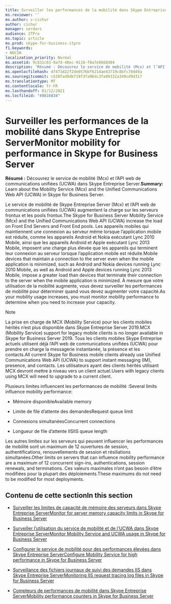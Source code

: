 ```yaml
---
title: Surveiller les performances de la mobilité dans Skype Entreprise Server
ms.reviewer: ''
ms.author: v-cichur
author: cichur
manager: serdars
audience: ITPro
ms.topic: article
ms.prod: skype-for-business-itpro
f1.keywords:
- NOCSH
localization_priority: Normal
ms.assetid: 9c831c63-9a7d-48ec-9118-f8a7e80ddd04
description: 'Résumé : Découvrez le service de mobilité (Mcx) et l’API web de communications unifiées (UCWA) dans Skype Entreprise Server.'
ms.openlocfilehash: d7473d22f2de0576bf6214ae43719c8bfc70d49a
ms.sourcegitcommit: c528fad9db719f3fa96dc3fa99332a349cd9d317
ms.translationtype: MT
ms.contentlocale: fr-FR
ms.lasthandoff: 01/12/2021
ms.locfileid: "49816834"
---
```

# <a name="monitor-mobility-for-performance-in-skype-for-business-server"></a><span data-ttu-id="9d5b3-103">Surveiller les performances de la mobilité dans Skype Entreprise Server</span><span class="sxs-lookup"><span data-stu-id="9d5b3-103">Monitor mobility for performance in Skype for Business Server</span></span>
 
<span data-ttu-id="9d5b3-104">**Résumé :** Découvrez le service de mobilité (Mcx) et l’API web de communications unifiées (UCWA) dans Skype Entreprise Server.</span><span class="sxs-lookup"><span data-stu-id="9d5b3-104">**Summary:** Learn about the Mobility Service (Mcx) and the Unified Communications Web API (UCWA) in Skype for Business Server.</span></span>
  
<span data-ttu-id="9d5b3-105">Le service de mobilité de Skype Entreprise Server (Mcx) et l’API web de communications unifiées (UCWA) augmentent la charge sur les serveurs frontux et les pools frontux.</span><span class="sxs-lookup"><span data-stu-id="9d5b3-105">The Skype for Business Server Mobility Service (Mcx) and the Unified Communications Web API (UCWA) increase the load on Front End Servers and Front End pools.</span></span> <span data-ttu-id="9d5b3-106">Les appareils mobiles qui maintiennent une connexion au serveur même lorsque l’application mobile est réduite, comme les appareils Android et Nokia exécutant Lync 2010 Mobile, ainsi que les appareils Android et Apple exécutant Lync 2013 Mobile, imposent une charge plus élevée que les appareils qui terminent leur connexion au serveur lorsque l’application mobile est réduite.</span><span class="sxs-lookup"><span data-stu-id="9d5b3-106">Mobile devices that maintain a connection to the server even when the mobile application is minimized, such as Android and Nokia devices running Lync 2010 Mobile, as well as Android and Apple devices running Lync 2013 Mobile, impose a greater load than devices that terminate their connection to the server when the mobile application is minimized.</span></span> <span data-ttu-id="9d5b3-107">À mesure que votre utilisation de la mobilité augmente, vous devez surveiller les performances de mobilité pour déterminer quand vous devez augmenter votre capacité.</span><span class="sxs-lookup"><span data-stu-id="9d5b3-107">As your mobility usage increases, you must monitor mobility performance to determine when you need to increase your capacity.</span></span>

> [!NOTE]
> <span data-ttu-id="9d5b3-108">La prise en charge de MCX (Mobility Service) pour les clients mobiles hérités n’est plus disponible dans Skype Entreprise Server 2019.</span><span class="sxs-lookup"><span data-stu-id="9d5b3-108">MCX (Mobility Service) support for legacy mobile clients is no longer available in Skype for Business Server 2019.</span></span> <span data-ttu-id="9d5b3-109">Tous les clients mobiles Skype Entreprise actuels utilisent déjà l’API web de communications unifiées (UCWA) pour prendre en charge la messagerie instantanée, la présence et les contacts.</span><span class="sxs-lookup"><span data-stu-id="9d5b3-109">All current Skype for Business mobile clients already use Unified Communications Web API (UCWA) to support instant messaging (IM), presence, and contacts.</span></span> <span data-ttu-id="9d5b3-110">Les utilisateurs ayant des clients hérités utilisant MCX devront mettre à niveau vers un client actuel.</span><span class="sxs-lookup"><span data-stu-id="9d5b3-110">Users with legacy clients using MCX will need to upgrade to a current client.</span></span>
  
<span data-ttu-id="9d5b3-111">Plusieurs limites influencent les performances de mobilité :</span><span class="sxs-lookup"><span data-stu-id="9d5b3-111">Several limits influence mobility performance:</span></span> 
  
- <span data-ttu-id="9d5b3-112">Mémoire disponible</span><span class="sxs-lookup"><span data-stu-id="9d5b3-112">Available memory</span></span>
    
- <span data-ttu-id="9d5b3-113">Limite de file d’attente des demandes</span><span class="sxs-lookup"><span data-stu-id="9d5b3-113">Request queue limit</span></span>
    
- <span data-ttu-id="9d5b3-114">Connexions simultanées</span><span class="sxs-lookup"><span data-stu-id="9d5b3-114">Concurrent connections</span></span>
    
- <span data-ttu-id="9d5b3-115">Longueur de file d’attente IIS</span><span class="sxs-lookup"><span data-stu-id="9d5b3-115">IIS queue length</span></span>
    
<span data-ttu-id="9d5b3-116">Les autres limites sur les serveurs qui peuvent influencer les performances de mobilité sont un maximum de 12 ouvertures de session, authentifications, renouvellements de session et résiliations simultanées.</span><span class="sxs-lookup"><span data-stu-id="9d5b3-116">Other limits on servers that can influence mobility performance are a maximum of 12 concurrent sign-ins, authentications, session renewals, and terminations.</span></span> <span data-ttu-id="9d5b3-117">Ces valeurs maximales n’ont pas besoin d’être modifiées pour la plupart des déploiements.</span><span class="sxs-lookup"><span data-stu-id="9d5b3-117">These maximums do not need to be modified for most deployments.</span></span>
  
## <a name="in-this-section"></a><span data-ttu-id="9d5b3-118">Contenu de cette section</span><span class="sxs-lookup"><span data-stu-id="9d5b3-118">In this section</span></span>

- [<span data-ttu-id="9d5b3-119">Surveiller les limites de capacité de mémoire des serveurs dans Skype Entreprise Server</span><span class="sxs-lookup"><span data-stu-id="9d5b3-119">Monitor for server memory capacity limits in Skype for Business Server</span></span>](server-memory-capacity-limits.md)
    
- [<span data-ttu-id="9d5b3-120">Surveiller l’utilisation du service de mobilité et de l’UCWA dans Skype Entreprise Server</span><span class="sxs-lookup"><span data-stu-id="9d5b3-120">Monitor Mobility Service and UCWA usage in Skype for Business Server</span></span>](service-and-ucwa-usage.md)
    
- [<span data-ttu-id="9d5b3-121">Configurer le service de mobilité pour des performances élevées dans Skype Entreprise Server</span><span class="sxs-lookup"><span data-stu-id="9d5b3-121">Configure Mobility Service for high performance in Skype for Business Server</span></span>](configure-service.md)
    
- [<span data-ttu-id="9d5b3-122">Surveillance des fichiers journaux de suivi des demandes IIS dans Skype Entreprise Server</span><span class="sxs-lookup"><span data-stu-id="9d5b3-122">Monitoring IIS request tracing log files in Skype for Business Server</span></span>](iis-request-tracing-log-files.md)
    
- [<span data-ttu-id="9d5b3-123">Compteurs de performances de mobilité dans Skype Entreprise Server</span><span class="sxs-lookup"><span data-stu-id="9d5b3-123">Mobility performance counters in Skype for Business Server</span></span>](performance-counters.md)
    


